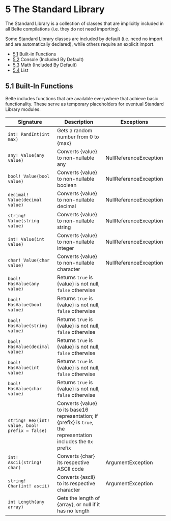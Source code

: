 # 5 The Standard Library

The Standard Library is a collection of classes that are implicitly included in all Belte compilations (i.e. they do not
need importing).

Some Standard Library classes are included by default (i.e. need no import and are automatically declared), while others
require an explicit import.

- [5.1](#51-built-in-functions) Built-in Functions
- [5.2](StandardLibrary/Console.md) Console (Included By Default)
- [5.3](StandardLibrary/Math.md) Math (Included By Default)
- [5.4](StandardLibrary/List.md) List

## 5.1 Built-In Functions

Belte includes functions that are available everywhere that achieve basic functionality. These serve as temporary
placeholders for eventual Standard Library modules.

| Signature | Description | Exceptions |
|-|-|-|
| `int! RandInt(int max)` | Gets a random number from 0 to {max} | |
| `any! Value(any value)` | Converts {value} to non-nullable any | NullReferenceException |
| `bool! Value(bool value)` | Converts {value} to non-nullable boolean | NullReferenceException |
| `decimal! Value(decimal value)` | Converts {value} to non-nullable decimal | NullReferenceException |
| `string! Value(string value)` | Converts {value} to non-nullable string | NullReferenceException |
| `int! Value(int value)` | Converts {value} to non-nullable integer | NullReferenceException |
| `char! Value(char value)` | Converts {value} to non-nullable character | NullReferenceException |
| `bool! HasValue(any value)` | Returns `true` is {value} is not null, `false` otherwise | |
| `bool! HasValue(bool value)` | Returns `true` is {value} is not null, `false` otherwise | |
| `bool! HasValue(string value)` | Returns `true` is {value} is not null, `false` otherwise | |
| `bool! HasValue(decimal value)` | Returns `true` is {value} is not null, `false` otherwise | |
| `bool! HasValue(int value)` | Returns `true` is {value} is not null, `false` otherwise | |
| `bool! HasValue(char value)` | Returns `true` is {value} is not null, `false` otherwise | |
| `string! Hex(int! value, bool! prefix = false)` | Converts {value} to its base16 representation; if {prefix} is `true`, the representation includes the `0x` prefix | |
| `int! Ascii(string! char)` | Converts {char} its respective ASCII code | ArgumentException |
| `string! Char(int! ascii)` | Converts {ascii} to its respective character | ArgumentException |
| `int Length(any array)` | Gets the length of {array}, or null if it has no length | |
